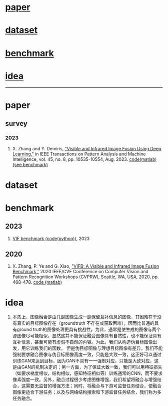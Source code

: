 # [paper](#paper-section-id)
# [dataset](#dataset-section-id)
# [benchmark](#benchmark-section-id)
# [idea](#idea-section-id)
-------------------------------------

<a name="paper-section-id" />

# paper
 ## survey
 ### 2023
  1.  X. Zhang and Y. Demiris, ["Visible and Infrared Image Fusion Using Deep Learning,"](https://ieeexplore.ieee.org/abstract/document/10088423) in IEEE Transactions on Pattern Analysis and Machine Intelligence, vol. 45, no. 8, pp. 10535-10554, Aug. 2023. [code(matlab)(see benchmark)](#benchmark-section-id)

<a name="dataset-section-id" />

# dataset

<a name="benchmark-section-id" />

# benchmark
 ## 2023
   1. [VIF benchmark (code(python))](https://github.com/Linfeng-Tang/VIF-Benchmark), 2023
 ## 2020
   1. X. Zhang, P. Ye and G. Xiao, ["VIFB: A Visible and Infrared Image Fusion Benchmark,"](https://ieeexplore.ieee.org/document/9150987) 2020 IEEE/CVF Conference on Computer Vision and Pattern Recognition Workshops (CVPRW), Seattle, WA, USA, 2020, pp. 468-478. [code (matlab)](https://github.com/xingchenzhang/VIFB)

      
<a name="idea-section-id" />

# idea
1. 本质上，图像融合是由几副图像生成一副保留互补信息的图像，其困难在于没有真实的目标图像存在（groundtruth 不存在或获取困难），因而比普通的具有ground truth的图像处理更具有挑战性。为此，通常是使生成的图像与两个源图像尽可能相似，显然这并不能保证融合图像具有自然性，也不能保证具有互补信息，甚至可能有虚假不自然的内容。为此，我们从构造伪目标图像出发，用它训练我们的函数， 但是伪目标图像与理想目标图像有差异，我们不能强制要求融合图像与伪目标图像高度一致，只能是大致一致，这正好可以通过训练GAN来达到目标，因为GAN不具有一一强制对应，只能是大致对应，这是由GAN的机制决定的；另一方面，为了保证大致一致，我们可以用特征损失（如要求梯度相似，结构相似，感知特征相似等）训练通常的CNN，而不要求像素强度一致。另外，融合过程很少考虑图像增强，我们希望将融合与增强结合，这需要无监督的增强方法；同时，将融合与下游可监督任务结合，使融合图像更适合下游任务；以及与网络结构搜索和下游监督任务结合，我们称为多任务融合。
